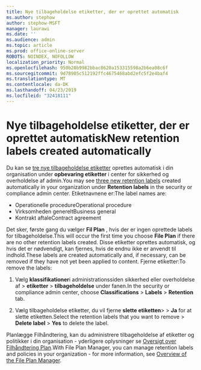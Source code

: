 ```yaml
---
title: Nye tilbageholdelse etiketter, der er oprettet automatisk
ms.author: stephow
author: stephow-MSFT
manager: laurawi
ms.date: ''
ms.audience: admin
ms.topic: article
ms.prod: office-online-server
ROBOTS: NOINDEX, NOFOLLOW
localization_priority: Normal
ms.openlocfilehash: 950b20b9982bbac8620a153315598a2b6ea08c6f
ms.sourcegitcommit: 9d78905c512192ffc4675468abd2efc5f2e4baf4
ms.translationtype: MT
ms.contentlocale: da-DK
ms.lasthandoff: 04/23/2019
ms.locfileid: "32418111"
---
```

# <a name="new-retention-labels-created-automatically"></a><span data-ttu-id="8f6d0-102">Nye tilbageholdelse etiketter, der er oprettet automatisk</span><span class="sxs-lookup"><span data-stu-id="8f6d0-102">New retention labels created automatically</span></span>

<span data-ttu-id="8f6d0-103">Du kan se [tre nye tilbageholdelse etiketter](https://docs.microsoft.com/en-us/office365/securitycompliance/file-plan-manager#default-retention-labels-and-label-policy) oprettes automatisk i din organisation under **opbevaring etiketter** i center for sikkerhed og overholdelse af admin.</span><span class="sxs-lookup"><span data-stu-id="8f6d0-103">You may see [three new retention labels](https://docs.microsoft.com/en-us/office365/securitycompliance/file-plan-manager#default-retention-labels-and-label-policy) created automatically in your organization under **Retention labels** in the security or compliance admin center.</span></span> <span data-ttu-id="8f6d0-104">Etiketnavnene er:</span><span class="sxs-lookup"><span data-stu-id="8f6d0-104">The label names are:</span></span>

- <span data-ttu-id="8f6d0-105">Operationelle procedure</span><span class="sxs-lookup"><span data-stu-id="8f6d0-105">Operational procedure</span></span>
- <span data-ttu-id="8f6d0-106">Virksomheden generelt</span><span class="sxs-lookup"><span data-stu-id="8f6d0-106">Business general</span></span>
- <span data-ttu-id="8f6d0-107">Kontrakt aftale</span><span class="sxs-lookup"><span data-stu-id="8f6d0-107">Contract agreement</span></span>

<span data-ttu-id="8f6d0-108">Det sker, første gang du vælger **Fil Plan** , hvis der er ingen oprettede labels for tilbageholdelse.</span><span class="sxs-lookup"><span data-stu-id="8f6d0-108">This will occur the first time you choose **File Plan** if there are no other retention labels created.</span></span> <span data-ttu-id="8f6d0-109">Disse etiketter oprettes automatisk, og hvis det er nødvendigt, kan fjernes, hvis de endnu ikke er anvendt til indhold.</span><span class="sxs-lookup"><span data-stu-id="8f6d0-109">These labels are created automatically and, if necessary, can be removed if they have not yet been applied to content.</span></span> <span data-ttu-id="8f6d0-110">Fjerne etiketter:</span><span class="sxs-lookup"><span data-stu-id="8f6d0-110">To remove the labels:</span></span>

1. <span data-ttu-id="8f6d0-111">Vælg **klassifikationer**i administrationssiden sikkerhed eller overholdelse af > **etiketter** > **tilbageholdelse** under fanen.</span><span class="sxs-lookup"><span data-stu-id="8f6d0-111">In the security or compliance admin center, choose **Classifications** > **Labels** > **Retention** tab.</span></span>

1. <span data-ttu-id="8f6d0-112">Vælg tilbageholdelse etiketter, du vil fjerne **slette etiketten**> > **Ja** for at slette etiketten.</span><span class="sxs-lookup"><span data-stu-id="8f6d0-112">Select the retention labels that you want to remove > **Delete label** > **Yes** to delete the label.</span></span>

<span data-ttu-id="8f6d0-113">Planlægge Filhåndtering, kan du administrere tilbageholdelse af etiketter og politikker i din organisation - yderligere oplysninger se [Oversigt over Filhåndtering Plan](https://docs.microsoft.com/en-us/office365/securitycompliance/file-plan-manager).</span><span class="sxs-lookup"><span data-stu-id="8f6d0-113">With File Plan Manager, you can manage retention labels and policies in your organization - for more information, see [Overview of the File Plan Manager](https://docs.microsoft.com/en-us/office365/securitycompliance/file-plan-manager).</span></span>
